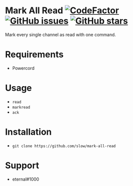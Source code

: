 # Mark All Read [![CodeFactor](https://www.codefactor.io/repository/github/slow/mark-all-read/badge)](https://www.codefactor.io/repository/github/slow/mark-all-read) [![GitHub issues](https://img.shields.io/github/issues/slow/mark-all-read?style=flat)](https://github.com/slow/mark-all-read/issues) [![GitHub stars](https://img.shields.io/github/stars/slow/mark-all-read?style=flat)](https://github.com/slow/mark-all-read/stargazers)

Mark every single channel as read with one command.

# Requirements

-  Powercord

# Usage

- `read`
- `markread`
- `ack`

# Installation

-  `git clone https://github.com/slow/mark-all-read`

# Support
- eternal#1000
